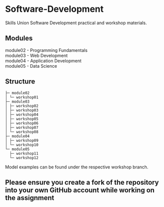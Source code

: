 # Software-Development
Skills Union Software Development practical and workshop materials.

## Modules
module02 - Programming Fundamentals  
module03 - Web Development  
module04 - Application Development  
module05 - Data Science  

## Structure
    ├─ module02  
    │ └─ workshop01  
    ├─ module03  
    │ ├─ workshop02  
    │ ├─ workshop03  
    │ ├─ workshop04  
    │ ├─ workshop05  
    │ ├─ workshop06  
    │ ├─ workshop07  
    │ └─ workshop08  
    ├─ module04  
    │ ├─ workshop09  
    │ └─ workshop10  
    └─ module05  
      ├─ workshop11  
      └─ workshop12  

Model examples can be found under the respective workshop branch.

## Please ensure you create a fork of the repository into your own GitHub account while working on the assignment
